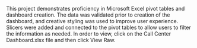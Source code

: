This project demonstrates proficiency in Microsoft Excel pivot tables and dashboard creation. The data was validated prior to creation of the dashboard, and creative styling was used to improve user experience. Slicers were added and connected to the pivot tables to allow users to filter the information as needed. In order to view, click on the Call Center Dashboard.xlsx file and then click View Raw.
